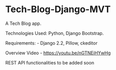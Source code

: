 # Tech-Blog-Django-MVT


A Tech Blog app.

Technologies Used: Python, Django Bootstrap.

Requirements: - Django 2.2, Pillow, ckeditor

Overview Video - https://youtu.be/nGTNEiHYwHg


REST API functionalities to be added soon
